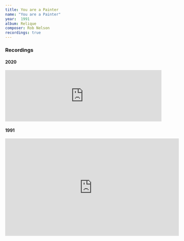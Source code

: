 ```yaml
---
title: You are a Painter
name: "You are a Painter"
year:  1991
album: Relique
composer: Rob Nelson
recordings: true
---
```


<h3>Recordings</h3>

<h4>2020</h4>
<iframe width="100%" height="166" scrolling="no" frameborder="no" allow="autoplay" src="https://w.soundcloud.com/player/?url=https%3A//api.soundcloud.com/tracks/776208163&color=%23ff5500&auto_play=false&hide_related=false&show_comments=true&show_user=true&show_reposts=false&show_teaser=true"></iframe>

<h4>1991</h4>
<iframe width="560" height="315" src="https://www.youtube.com/embed/95nHH9e9jQc" frameborder="0" allow="accelerometer; autoplay; encrypted-media; gyroscope; picture-in-picture" allowfullscreen></iframe>
